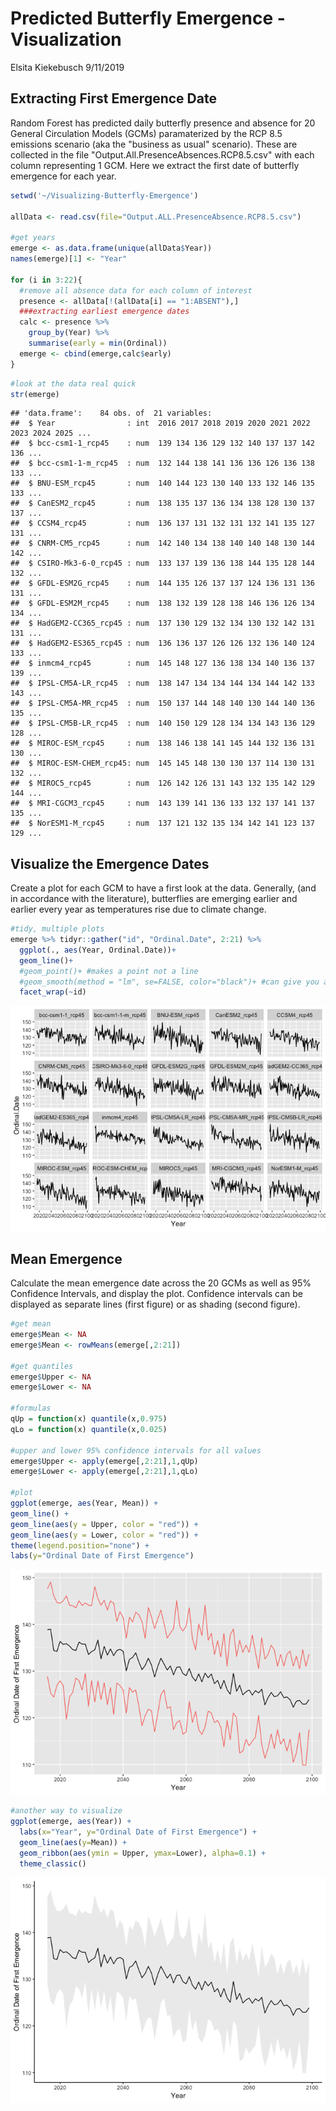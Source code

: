 Predicted Butterfly Emergence - Visualization
================
Elsita Kiekebusch
9/11/2019

Extracting First Emergence Date
-------------------------------

Random Forest has predicted daily butterfly presence and absence for 20 General Circulation Models (GCMs) paramaterized by the RCP 8.5 emissions scenario (aka the "business as usual" scenario). These are collected in the file "Output.All.PresenceAbsences.RCP8.5.csv" with each column representing 1 GCM. Here we extract the first date of butterfly emergence for each year.

``` r
setwd('~/Visualizing-Butterfly-Emergence')

allData <- read.csv(file="Output.ALL.PresenceAbsence.RCP8.5.csv")

#get years
emerge <- as.data.frame(unique(allData$Year))
names(emerge)[1] <- "Year"

for (i in 3:22){
  #remove all absence data for each column of interest
  presence <- allData[!(allData[i] == "1:ABSENT"),] 
  ###extracting earliest emergence dates
  calc <- presence %>%
    group_by(Year) %>%
    summarise(early = min(Ordinal))
  emerge <- cbind(emerge,calc$early)
}
```

``` r
#look at the data real quick
str(emerge)
```

    ## 'data.frame':    84 obs. of  21 variables:
    ##  $ Year                : int  2016 2017 2018 2019 2020 2021 2022 2023 2024 2025 ...
    ##  $ bcc-csm1-1_rcp45    : num  139 134 136 129 132 140 137 137 142 136 ...
    ##  $ bcc-csm1-1-m_rcp45  : num  132 144 138 141 136 136 126 136 138 133 ...
    ##  $ BNU-ESM_rcp45       : num  140 144 123 130 140 133 132 146 135 133 ...
    ##  $ CanESM2_rcp45       : num  138 135 137 136 134 138 128 130 137 137 ...
    ##  $ CCSM4_rcp45         : num  136 137 131 132 131 132 141 135 127 131 ...
    ##  $ CNRM-CM5_rcp45      : num  142 140 134 138 140 140 148 130 144 142 ...
    ##  $ CSIRO-Mk3-6-0_rcp45 : num  133 137 139 136 138 144 135 128 144 132 ...
    ##  $ GFDL-ESM2G_rcp45    : num  144 135 126 137 137 124 136 131 136 131 ...
    ##  $ GFDL-ESM2M_rcp45    : num  138 132 139 128 138 146 136 126 134 134 ...
    ##  $ HadGEM2-CC365_rcp45 : num  137 130 129 132 134 130 132 142 131 131 ...
    ##  $ HadGEM2-ES365_rcp45 : num  136 136 137 126 126 132 136 140 124 133 ...
    ##  $ inmcm4_rcp45        : num  145 148 127 136 138 134 140 136 137 139 ...
    ##  $ IPSL-CM5A-LR_rcp45  : num  138 147 134 134 144 134 144 142 133 143 ...
    ##  $ IPSL-CM5A-MR_rcp45  : num  150 137 144 148 140 130 144 140 136 135 ...
    ##  $ IPSL-CM5B-LR_rcp45  : num  140 150 129 128 134 134 143 136 129 128 ...
    ##  $ MIROC-ESM_rcp45     : num  138 146 138 141 145 144 132 136 131 130 ...
    ##  $ MIROC-ESM-CHEM_rcp45: num  145 145 148 130 130 137 114 130 131 132 ...
    ##  $ MIROC5_rcp45        : num  126 142 126 131 143 132 135 142 129 144 ...
    ##  $ MRI-CGCM3_rcp45     : num  143 139 141 136 133 132 137 141 137 135 ...
    ##  $ NorESM1-M_rcp45     : num  137 121 132 135 134 142 141 123 137 129 ...

Visualize the Emergence Dates
-----------------------------

Create a plot for each GCM to have a first look at the data. Generally, (and in accordance with the literature), butterflies are emerging earlier and earlier every year as temperatures rise due to climate change.

``` r
#tidy, multiple plots
emerge %>% tidyr::gather("id", "Ordinal.Date", 2:21) %>% 
  ggplot(., aes(Year, Ordinal.Date))+
  geom_line()+
  #geom_point()+ #makes a point not a line
  #geom_smooth(method = "lm", se=FALSE, color="black")+ #can give you a linear regression line for each panel
  facet_wrap(~id)
```

![](README_figs/viz1-1.png)

Mean Emergence
--------------

Calculate the mean emergence date across the 20 GCMs as well as 95% Confidence Intervals, and display the plot. Confidence intervals can be displayed as separate lines (first figure) or as shading (second figure).

``` r
#get mean
emerge$Mean <- NA
emerge$Mean <- rowMeans(emerge[,2:21])

#get quantiles
emerge$Upper <- NA
emerge$Lower <- NA

#formulas
qUp = function(x) quantile(x,0.975)
qLo = function(x) quantile(x,0.025)

#upper and lower 95% confidence intervals for all values
emerge$Upper <- apply(emerge[,2:21],1,qUp)
emerge$Lower <- apply(emerge[,2:21],1,qLo)

#plot
ggplot(emerge, aes(Year, Mean)) +
geom_line() +
geom_line(aes(y = Upper, color = "red")) +             
geom_line(aes(y = Lower, color = "red")) + 
theme(legend.position="none") + 
labs(y="Ordinal Date of First Emergence")
```

![](README_figs/viz2-1.png)

``` r
#another way to visualize
ggplot(emerge, aes(Year)) +
  labs(x="Year", y="Ordinal Date of First Emergence") +
  geom_line(aes(y=Mean)) +
  geom_ribbon(aes(ymin = Upper, ymax=Lower), alpha=0.1) +
  theme_classic()
```

![](README_figs/viz2-2.png)
